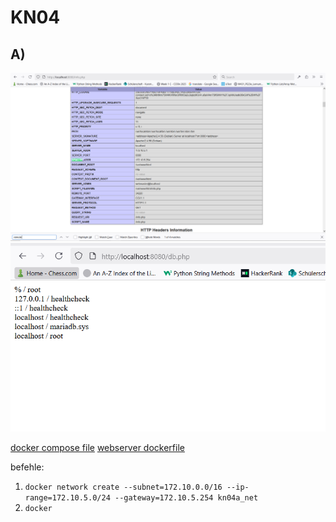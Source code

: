 # KN04

## A)

![info.php](./Screenshots/A%20php%20info.png)
![db.php](./Screenshots/A%20php%20db.png)

[docker compose file](./docker-compose.yml)
[webserver dockerfile](./php.dockerfile)  

befehle:

1. `docker network create --subnet=172.10.0.0/16 --ip-range=172.10.5.0/24 --gateway=172.10.5.254 kn04a_net`
2. `docker `
